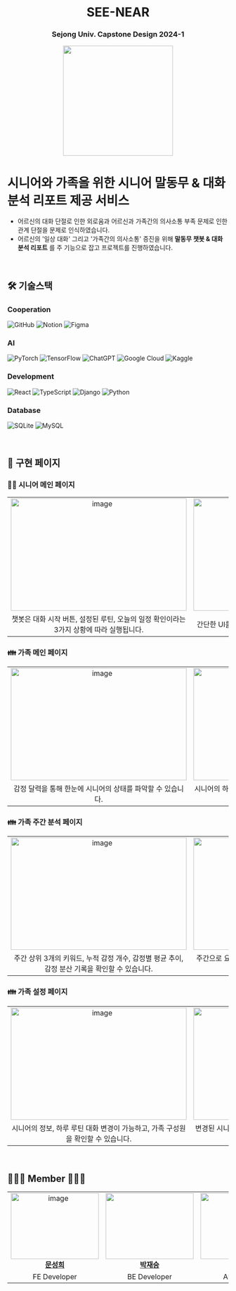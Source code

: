 <div align="center">

# SEE-NEAR


**<h3>Sejong Univ. Capstone Design 2024-1</h3>**

<img src="https://github.com/seong-hui/SEE-NEAR/assets/52481403/a7e5580d-8cec-4ceb-9a8c-702481c941e9" width="250"/>
</div>

# 시니어와 가족을 위한 시니어 말동무 & 대화 분석 리포트 제공 서비스

- 어르신의 대화 단절로 인한 외로움과 어르신과 가족간의 의사소통 부족 문제로 인한 관계 단절을 문제로 인식하였습니다.
- 어르신의 '일상 대화' 그리고 '가족간의 의사소통' 증진을 위해 **말동무 챗봇 & 대화 분석 리포트** 를 주 기능으로 잡고 프로젝트를 진행하였습니다.

<br/>

<h2> 🛠 기술스택 </h2>

### Cooperation
![GitHub](https://img.shields.io/badge/github-%23121011.svg?style=for-the-badge&logo=github&logoColor=white)
![Notion](https://img.shields.io/badge/Notion-%23000000.svg?style=for-the-badge&logo=notion&logoColor=white)
![Figma](https://img.shields.io/badge/figma-%23F24E1E.svg?style=for-the-badge&logo=figma&logoColor=white)

### AI
![PyTorch](https://img.shields.io/badge/PyTorch-%23EE4C2C.svg?style=for-the-badge&logo=PyTorch&logoColor=white)
![TensorFlow](https://img.shields.io/badge/TensorFlow-%23FF6F00.svg?style=for-the-badge&logo=TensorFlow&logoColor=white)
![ChatGPT](https://img.shields.io/badge/chatGPT-74aa9c?style=for-the-badge&logo=openai&logoColor=white)
![Google Cloud](https://img.shields.io/badge/GoogleCloud-%234285F4.svg?style=for-the-badge&logo=google-cloud&logoColor=white)
![Kaggle](https://img.shields.io/badge/Kaggle-035a7d?style=for-the-badge&logo=kaggle&logoColor=white)

### Development
![React](https://img.shields.io/badge/react-%2320232a.svg?style=for-the-badge&logo=react&logoColor=%2361DAFB)
![TypeScript](https://img.shields.io/badge/typescript-%23007ACC.svg?style=for-the-badge&logo=typescript&logoColor=white)
![Django](https://img.shields.io/badge/django-%23092E20.svg?style=for-the-badge&logo=django&logoColor=white)
![Python](https://img.shields.io/badge/python-3670A0?style=for-the-badge&logo=python&logoColor=ffdd54)

### Database
![SQLite](https://img.shields.io/badge/sqlite-%2307405e.svg?style=for-the-badge&logo=sqlite&logoColor=white)
![MySQL](https://img.shields.io/badge/mysql-4479A1.svg?style=for-the-badge&logo=mysql&logoColor=white)

<br />


## 💙 구현 페이지
### 🧓🏻 시니어 메인 페이지

<table align="center">
    <tr align="center"> 
        <td width="450">
           <img alt="image"  src="https://github.com/seong-hui/SEE-NEAR/assets/52481403/47c22d79-c47b-4cca-a2ef-dc27494145dc"  width="400" height="255" >
        </td>
        <td width="450">
           <img alt="image"  src="https://github.com/seong-hui/SEE-NEAR/assets/52481403/29673b4f-c6f4-4faa-b0a2-52f2959583ec"  width="400" height="255" >
        </td>
    </tr>
    <tr align="center">
        <td width="450">
            챗봇은 대화 시작 버튼, 설정된 루틴, 오늘의 일정 확인이라는 3가지 상황에 따라 실행됩니다.
        </td>
        <td width="450">
          간단한 UI를 통해 시니어의 접근성을 높이고자 하였습니다.
      </td>
    </tr>
</table>

### 👪 가족 메인 페이지

<table align="center">
    <tr align="center"> 
        <td width="450">
           <img alt="image"  src="https://github.com/seong-hui/SEE-NEAR/assets/52481403/f30bf5f0-9c11-4749-8af5-1fbbaf4fc6aa"  width="400" height="255" >
        </td>
        <td width="450">
           <img alt="image"  src="https://github.com/seong-hui/SEE-NEAR/assets/52481403/139edbc5-7718-47b4-b8d4-5b71993474d1"  width="400" height="255" >
        </td>
    </tr>
    <tr align="center">
        <td width="450">
            감정 달력을 통해 한눈에 시니어의 상태를 파악할 수 있습니다.
        </td>
        <td width="450">
          시니어의 하루 일정을 설정하고, 매일 대화 키워드 추출 및 요약 확인이 가능합니다. 
      </td>
    </tr>
</table>

### 👪 가족 주간 분석 페이지

<table align="center">
    <tr align="center"> 
        <td width="450">
           <img alt="image"  src="https://github.com/seong-hui/SEE-NEAR/assets/52481403/17ee4c0c-8168-41ce-8ede-ed36fc797674"  width="400" height="255" >
        </td>
        <td width="450">
           <img alt="image"  src="https://github.com/seong-hui/SEE-NEAR/assets/52481403/1a5f58ea-4ae2-44c1-90a8-fcb434abdc52"  width="400" height="255" >
        </td>
    </tr>
    <tr align="center">
        <td width="450">
            주간 상위 3개의 키워드, 누적 감정 개수, 감정별 평균 추이, 감정 분산 기록을 확인할 수 있습니다.
        </td>
        <td width="450">
          주간으로 요약되는 분석을 통해 시니어의 상태, 감정의 변화를 쉽게 파악하고자 하였습니다.
      </td>
    </tr>
</table>

### 👪 가족 설정 페이지

<table align="center">
    <tr align="center"> 
        <td width="450">
           <img alt="image"  src="https://github.com/seong-hui/SEE-NEAR/assets/52481403/b924d26c-ef64-4c90-bb9f-b465b7b902c4"  width="400" height="255" >
        </td>
        <td width="450">
           <img alt="image"  src="https://github.com/seong-hui/SEE-NEAR/assets/52481403/7eb31d82-a9db-4a86-8d1f-7da1a2507470"  width="400" height="255" >
        </td>
    </tr>
    <tr align="center">
        <td width="450">
            시니어의 정보, 하루 루틴 대화 변경이 가능하고, 가족 구성원을 확인할 수 있습니다.
        </td>
        <td width="450">
          변경된 시니어의 정보, 대화 루틴에 맞게 말동무 챗봇이 실행됩니다.
      </td>
    </tr>
</table>

<br/>


## 🧑🏻‍💻 Member 👩🏻‍💻
<table align="center">
    <tr align="center"> 
    <td style="min-width: 150px;" background-color="white">
            <a href="https://github.com/seong-hui">
             <img alt="image" src="https://github.com/seong-hui/SEE-NEAR/assets/52481403/5c33efa2-76fb-4707-97b7-caa2ab0beb46"  width="200" height="150" style="object-fit :cover">
              <br />
              <b>문성희</b>
            </a> 
        </td>
        <td style="min-width: 150px;">
            <a href="https://github.com/JaeSeung-Park">
              <img src="https://avatars.githubusercontent.com/u/114247033?v=4" width="200" height="150" style="object-fit :cover">
              <br />
              <b>박재승</b>
            </a>
        </td>
        <td style="min-width: 150px;" background-color="white">
            <a href="https://github.com/DAEUNLEEDA">
              <img src="https://avatars.githubusercontent.com/u/106970883?v=4" width="200" height="150" style="object-fit :cover">
              <br />
              <b>이다은</b>
            </a> 
        </td>
        <td style="min-width: 150px;">
            <a href="https://github.com/sejongmin">
              <img src="https://avatars.githubusercontent.com/u/113002267?v=4" width="200" height="150" style="object-fit :cover">
              <br />
              <b>오종민</b>
            </a>
        </td>
    </tr>
    <tr align="center">
        <td>
            FE Developer
        </td>
        <td>
            BE Developer
      </td>
        <td>
            AI Developer
        </td>
        <td>
            BE Developer
        </td>
    </tr>
</table>
